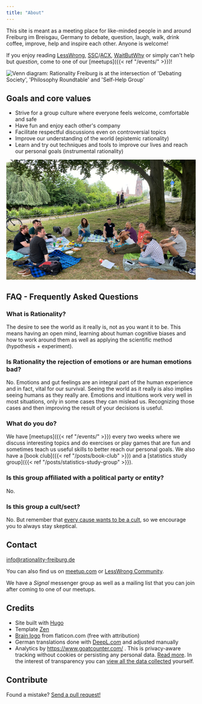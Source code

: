 ```yaml
---
title: "About"
---
```


This site is meant as a meeting place for like-minded people in and around
Freiburg im Breisgau, Germany to debate, question, laugh, walk, drink coffee,
improve, help and inspire each other. Anyone is welcome!

<!--more-->

If you enjoy reading [LessWrong](https://www.lesswrong.com/),
[SSC](https://slatestarcodex.com/)/[ACX](https://astralcodexten.substack.com/),
[WaitButWhy](https://waitbutwhy.com/) or simply can't help but _question_, come
to one of our [meetups]({{< ref "/events/" >}})!

![Venn diagram: Rationality Freiburg is at the intersection of 'Debating
Society', 'Philosophy Roundtable' and 'Self-Help
Group'](about-venn-diagram-400-en.png "Venn diagram: Rationality Freiburg is at
the intersection of 'Debating Society', 'Philosophy Roundtable' and 'Self-Help
Group'")


## Goals and core values

* Strive for a group culture where everyone feels welcome, comfortable and safe
* Have fun and enjoy each other's company
* Facilitate respectful discussions even on controversial topics
* Improve our understanding of the world (epistemic rationality)
* Learn and try out techniques and tools to improve our lives and reach our
  personal goals (instrumental rationality)

!['Rationality Freiburg' group deep in discussion in the park](rationality-freiburg-group.jpg
"'Rationality Freiburg' group deep in discussion in the park")

## FAQ - Frequently Asked Questions

### What is Rationality?

The desire to see the world as it really is, not as you want it to be. This
means having an open mind, learning about human cognitive biases and how to
work around them as well as applying the scientific method (hypothesis +
experiment).

### Is Rationality the rejection of emotions or are human emotions bad?

No. Emotions and gut feelings are an integral part of the human experience and
in fact, vital for our survival. Seeing the world as it really is also implies
seeing humans as they really are. Emotions and intuitions work very well in
most situations, only in some cases they can mislead us. Recognizing those
cases and then improving the result of your decisions is useful.

### What do you do?

We have [meetups]({{< ref "/events/" >}}) every two weeks where we discuss
interesting topics and do exercises or play games that are fun and sometimes
teach us useful skills to better reach our personal goals. We also have a [book
club]({{< ref "/posts/book-club" >}}) and a [statistics study group]({{< ref
"/posts/statistics-study-group" >}}).

### Is this group affiliated with a political party or entity?

No.

### Is this group a cult/sect?

No. But remember that [every cause wants to be a
cult](https://www.lesswrong.com/posts/yEjaj7PWacno5EvWa/every-cause-wants-to-be-a-cult),
so we encourage you to always stay skeptical.

## Contact

info@rationality-freiburg.de

You can also find us on [meetup.com](https://www.meetup.com/rationality-freiburg/)
or [LessWrong Community](https://www.lesswrong.com/groups/fFZZ2Ywzsab86EESY).

We have a _Signal_ messenger group as well as a mailing list that you can join
after coming to one of our meetups.

## Credits

* Site built with [Hugo](https://gohugo.io)
* Template [Zen](https://github.com/frjo/hugo-theme-zen)
* [Brain logo](https://www.flaticon.com/premium-icon/brain_3288930) from
  flaticon.com (free with attribution)
* German translations done with [DeepL.com](https://www.deepl.com) and adjusted manually
* Analytics by https://www.goatcounter.com/ . This is privacy-aware tracking
  without cookies or persisting any personal data. [Read more](https://www.goatcounter.com/help/gdpr).
  In the interest of transparency you can [view all the data collected](https://rationality-freiburg.goatcounter.com/)
  yourself.

## Contribute

Found a mistake? [Send a pull request!](https://github.com/omarkohl/rationality-freiburg.de)
